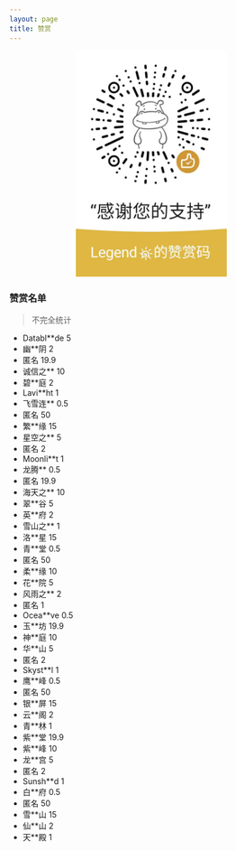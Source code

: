 ```yaml
---
layout: page
title: 赞赏
---
```


<center>
<img src="/static/wxzs/wxds.png" style="height: 400px" alt="zs">
</center>


### 赞赏名单

> 不完全统计


- Databl**de 5
- 幽**阴 2
- 匿名 19.9
- 诚信之** 10
- 碧**庭 2
- Lavi**ht 1
-  飞雪连** 0.5
-  匿名 50
-  繁**缘 15
-  星空之** 5
-  匿名 2
-  Moonli**t 1
-  龙腾** 0.5
-  匿名 19.9
-  海天之** 10
-  翠**谷 5
-  英**府 2
-  雪山之** 1
-  洛**星 15
-  青**堂 0.5
-  匿名 50
-  柔**缘 10
- 花**院 5
- 风雨之** 2
- 匿名 1
- Ocea**ve 0.5
- 玉**坊 19.9
- 神**庭 10
- 华**山 5
- 匿名 2
-  Skyst**l 1
- 鹰**峰 0.5
- 匿名 50
- 银**屏 15
- 云**阁 2
- 青**林 1
- 紫**堂 19.9
- 紫**峰 10
- 龙**宫 5
- 匿名 2
- Sunsh**d 1
- 白**府 0.5
- 匿名 50
- 雪**山 15
- 仙**山 2
- 天**殿 1